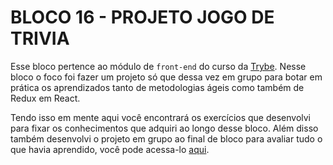 # BLOCO 16 - PROJETO JOGO DE TRIVIA

Esse bloco pertence ao módulo de `front-end` do curso da [Trybe](https://www.betrybe.com/). Nesse bloco o foco foi fazer um projeto só que dessa vez em grupo para botar em prática os aprendizados tanto de metodologias ágeis como também de Redux em React.

Tendo isso em mente aqui você encontrará os exercí­cios que desenvolvi para fixar os conhecimentos que adquiri ao longo desse bloco. Além disso também desenvolvi o projeto em grupo ao final de bloco para avaliar tudo o que havia aprendido, você pode acessa-lo [aqui](https://github.com/tryber/sd-023-a-project-trivia-react-redux/pull/561).
